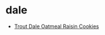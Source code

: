 # dale

 * [Trout Dale Oatmeal Raisin Cookies](../index/t/trout-dale-oatmeal-raisin-cookies-240345.json)
